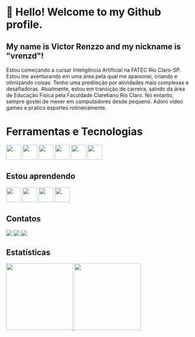 # 👋 Hello! Welcome to my Github profile.
## My name is Victor Renzzo and my nickname is "vrenzd"!

Estou começando a cursar Inteligência Artificial na FATEC Rio Claro-SP. Estou me aventurando em uma área pela qual me apaixonei, criando e otimizando coisas. Tenho uma predileção por atividades mais complexas e desafiadoras. Atualmente, estou em transição de carreira, saindo da área de Educação Física pela Faculdade Claretiano Rio Claro. No entanto, sempre gostei de mexer em computadores desde pequeno. Adoro video games e pratico esportes rotineiramente.

# Ferramentas e Tecnologias

<img loading="lazy" src="https://cdn.jsdelivr.net/gh/devicons/devicon/icons/git/git-original.svg" width="40" height="40"/> <img loading="lazy" src="https://cdn.jsdelivr.net/gh/devicons/devicon@latest/icons/python/python-original.svg" width="40" height="40"/> <img loading="lazy" src="https://cdn.jsdelivr.net/gh/devicons/devicon@latest/icons/streamlit/streamlit-original.svg" width="40" height="40"/> <img loading="lazy" src="https://cdn.jsdelivr.net/gh/devicons/devicon@latest/icons/github/github-original.svg" width="40" height="40"/> <img loading="lazy" src="https://cdn.jsdelivr.net/gh/devicons/devicon@latest/icons/googlecloud/googlecloud-original.svg" width="40" height="40"/> <img loading="lazy" src="https://cdn.jsdelivr.net/gh/devicons/devicon@latest/icons/azure/azure-original.svg" width="40" height="40"/>

## Estou aprendendo

<img loading="lazy" src="https://cdn.jsdelivr.net/gh/devicons/devicon@latest/icons/numpy/numpy-original.svg" width="40" height="40"/> <img loading="lazy" src="https://cdn.jsdelivr.net/gh/devicons/devicon@latest/icons/scikitlearn/scikitlearn-original.svg" width="40" height="40"/> <img loading="lazy" src="https://cdn.jsdelivr.net/gh/devicons/devicon@latest/icons/keras/keras-original.svg" width="40" height="40"/> <img loading="lazy" src="https://cdn.jsdelivr.net/gh/devicons/devicon@latest/icons/pandas/pandas-original.svg" width="40" height="40"/>

## Contatos

<div>
<a href="https://instagram.com/victorrenzzoo" target="_blank"><img loading="lazy" src="https://img.shields.io/badge/-Instagram-%23E4405F?style=for-the-badge&logo=instagram&logoColor=white" target="_blank"></a>
<a href = "victorrenzzo@gmail.com"><img loading="lazy" src="https://img.shields.io/badge/Gmail-D14836?style=for-the-badge&logo=gmail&logoColor=white" target="_blank"></a>
<a href="https://www.linkedin.com/in/victor-renzzo-b5b09318b/" target="_blank"><img loading="lazy" src="https://img.shields.io/badge/-LinkedIn-%230077B5?style=for-the-badge&logo=linkedin&logoColor=white" target="_blank"></a>   
</div>

## Estatísticas
<div>
<a href="https://github.com/seu-usuário-aqui">
<img loading="lazy" height="180em" src="https://github-readme-stats.vercel.app/api/top-langs/?username=vrenzd&layout=compact&langs_count=7&theme=dracula"/>
<img loading="lazy" height="180em" src="https://github-readme-stats.vercel.app/api?username=vrenzd&show_icons=true&theme=dracula&include_all_commits=true&count_private=true"/>
</div>

         
          
          
          
          
          
          

